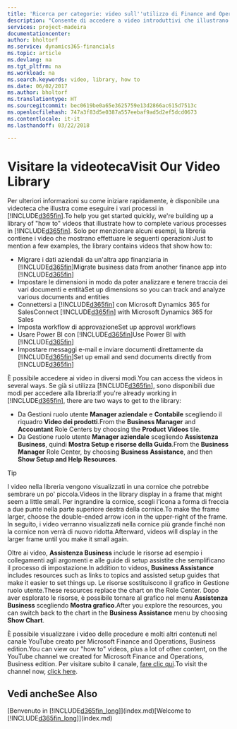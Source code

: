 ```yaml
---
title: 'Ricerca per categorie: video sull''utilizzo di Finance and Operations, Business edition | Documenti Microsoft'
description: "Consente di accedere a video introduttivi che illustrano come eseguire le attività comuni."
services: project-madeira
documentationcenter: 
author: bholtorf
ms.service: dynamics365-financials
ms.topic: article
ms.devlang: na
ms.tgt_pltfrm: na
ms.workload: na
ms.search.keywords: video, library, how to
ms.date: 06/02/2017
ms.author: bholtorf
ms.translationtype: HT
ms.sourcegitcommit: bec0619be0a65e3625759e13d2866ac615d7513c
ms.openlocfilehash: 747a3f83d5e0387a557eebaf9ad5d2ef5dcd0673
ms.contentlocale: it-it
ms.lasthandoff: 03/22/2018

---
```

# <a name="visit-our-video-library"></a><span data-ttu-id="490c5-103">Visitare la videoteca</span><span class="sxs-lookup"><span data-stu-id="490c5-103">Visit Our Video Library</span></span>
<span data-ttu-id="490c5-104">Per ulteriori informazioni su come iniziare rapidamente, è disponibile una videoteca che illustra come eseguire i vari processi in [!INCLUDE[d365fin](includes/d365fin_md.md)].</span><span class="sxs-lookup"><span data-stu-id="490c5-104">To help you get started quickly, we're building up a library of "how to" videos that illustrate how to complete various processes in [!INCLUDE[d365fin](includes/d365fin_md.md)].</span></span> <span data-ttu-id="490c5-105">Solo per menzionare alcuni esempi, la libreria contiene i video che mostrano effettuare le seguenti operazioni:</span><span class="sxs-lookup"><span data-stu-id="490c5-105">Just to mention a few examples, the library contains videos that show how to:</span></span>  

* <span data-ttu-id="490c5-106">Migrare i dati aziendali da un'altra app finanziaria in [!INCLUDE[d365fin](includes/d365fin_md.md)]</span><span class="sxs-lookup"><span data-stu-id="490c5-106">Migrate business data from another finance app into [!INCLUDE[d365fin](includes/d365fin_md.md)]</span></span>  
* <span data-ttu-id="490c5-107">Impostare le dimensioni in modo da poter analizzare e tenere traccia dei vari documenti e entità</span><span class="sxs-lookup"><span data-stu-id="490c5-107">Set up dimensions so you can track and analyze various documents and entities</span></span>
* <span data-ttu-id="490c5-108">Connettersi a [!INCLUDE[d365fin](includes/d365fin_md.md)] con Microsoft Dynamics 365 for Sales</span><span class="sxs-lookup"><span data-stu-id="490c5-108">Connect [!INCLUDE[d365fin](includes/d365fin_md.md)] with Microsoft Dynamics 365 for Sales</span></span>
* <span data-ttu-id="490c5-109">Imposta workflow di approvazione</span><span class="sxs-lookup"><span data-stu-id="490c5-109">Set up approval workflows</span></span>  
* <span data-ttu-id="490c5-110">Usare Power BI con [!INCLUDE[d365fin](includes/d365fin_md.md)]</span><span class="sxs-lookup"><span data-stu-id="490c5-110">Use Power BI with [!INCLUDE[d365fin](includes/d365fin_md.md)]</span></span>  
* <span data-ttu-id="490c5-111">Impostare messaggi e-mail e inviare documenti direttamente da [!INCLUDE[d365fin](includes/d365fin_md.md)]</span><span class="sxs-lookup"><span data-stu-id="490c5-111">Set up email and send documents directly from [!INCLUDE[d365fin](includes/d365fin_md.md)]</span></span>  

<span data-ttu-id="490c5-112">È possibile accedere ai video in diversi modi.</span><span class="sxs-lookup"><span data-stu-id="490c5-112">You can access the videos in several ways.</span></span> <span data-ttu-id="490c5-113">Se già si utilizza [!INCLUDE[d365fin](includes/d365fin_md.md)], sono disponibili due modi per accedere alla libreria:</span><span class="sxs-lookup"><span data-stu-id="490c5-113">If you're already working in [!INCLUDE[d365fin](includes/d365fin_md.md)], there are two ways to get to the library:</span></span>

* <span data-ttu-id="490c5-114">Da Gestioni ruolo utente **Manager aziendale** e **Contabile** scegliendo il riquadro **Video dei prodotti**.</span><span class="sxs-lookup"><span data-stu-id="490c5-114">From the **Business Manager** and **Accountant** Role Centers by choosing the **Product Videos** tile.</span></span>  
* <span data-ttu-id="490c5-115">Da Gestione ruolo utente **Manager aziendale** scegliendo **Assistenza Business**, quindi **Mostra Setup e risorse della Guida**.</span><span class="sxs-lookup"><span data-stu-id="490c5-115">From the **Business Manager** Role Center, by choosing **Business Assistance**, and then **Show Setup and Help Resources**.</span></span>  

> [!Tip]  
> <span data-ttu-id="490c5-116">I video nella libreria vengono visualizzati in una cornice che potrebbe sembrare un po' piccola.</span><span class="sxs-lookup"><span data-stu-id="490c5-116">Videos in the library display in a frame that might seem a little small.</span></span> <span data-ttu-id="490c5-117">Per ingrandire la cornice, scegli l'icona a forma di freccia a due punte nella parte superiore destra della cornice.</span><span class="sxs-lookup"><span data-stu-id="490c5-117">To make the frame larger, choose the double-ended arrow icon in the upper-right of the frame.</span></span> <span data-ttu-id="490c5-118">In seguito, i video verranno visualizzati nella cornice più grande finché non la cornice non verrà di nuovo ridotta.</span><span class="sxs-lookup"><span data-stu-id="490c5-118">Afterward, videos will display in the larger frame until you make it small again.</span></span>  

<span data-ttu-id="490c5-119">Oltre ai video, **Assistenza Business** include le risorse ad esempio i collegamenti agli argomenti e alle guide di setup assistite che semplificano il processo di impostazione.</span><span class="sxs-lookup"><span data-stu-id="490c5-119">In addition to videos, **Business Assistance** includes resources such as links to topics and assisted setup guides that make it easier to set things up.</span></span> <span data-ttu-id="490c5-120">Le risorse sostituiscono il grafico in Gestione ruolo utente.</span><span class="sxs-lookup"><span data-stu-id="490c5-120">These resources replace the chart on the Role Center.</span></span> <span data-ttu-id="490c5-121">Dopo aver esplorato le risorse, è possibile tornare al grafico nel menu **Assistenza Business** scegliendo **Mostra grafico**.</span><span class="sxs-lookup"><span data-stu-id="490c5-121">After you explore the resources, you can switch back to the chart in the **Business Assistance** menu by choosing **Show Chart**.</span></span>  
  
<span data-ttu-id="490c5-122">È possibile visualizzare i video delle procedure e molti altri contenuti nel canale YouTube creato per Microsoft Finance and Operations, Business edition.</span><span class="sxs-lookup"><span data-stu-id="490c5-122">You can view our "how to" videos, plus a lot of other content, on the YouTube channel we created for Microsoft Finance and Operations, Business edition.</span></span> <span data-ttu-id="490c5-123">Per visitare subito il canale, [fare clic qui](https://go.microsoft.com/fwlink/?linkid=851533).</span><span class="sxs-lookup"><span data-stu-id="490c5-123">To visit the channel now, [click here](https://go.microsoft.com/fwlink/?linkid=851533).</span></span>

## <a name="see-also"></a><span data-ttu-id="490c5-124">Vedi anche</span><span class="sxs-lookup"><span data-stu-id="490c5-124">See Also</span></span>
<span data-ttu-id="490c5-125">[Benvenuto in [!INCLUDE[d365fin_long](includes/d365fin_long_md.md)]](index.md)</span><span class="sxs-lookup"><span data-stu-id="490c5-125">[Welcome to [!INCLUDE[d365fin_long](includes/d365fin_long_md.md)]](index.md)</span></span>

